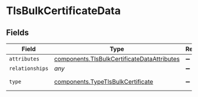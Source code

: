 # TlsBulkCertificateData


## Fields

| Field                                                                                                             | Type                                                                                                              | Required                                                                                                          | Description                                                                                                       |
| ----------------------------------------------------------------------------------------------------------------- | ----------------------------------------------------------------------------------------------------------------- | ----------------------------------------------------------------------------------------------------------------- | ----------------------------------------------------------------------------------------------------------------- |
| `attributes`                                                                                                      | [components.TlsBulkCertificateDataAttributes](../../../sdk/models/components/tlsbulkcertificatedataattributes.md) | :heavy_minus_sign:                                                                                                | N/A                                                                                                               |
| `relationships`                                                                                                   | *any*                                                                                                             | :heavy_minus_sign:                                                                                                | N/A                                                                                                               |
| `type`                                                                                                            | [components.TypeTlsBulkCertificate](../../../sdk/models/components/typetlsbulkcertificate.md)                     | :heavy_minus_sign:                                                                                                | Resource type                                                                                                     |